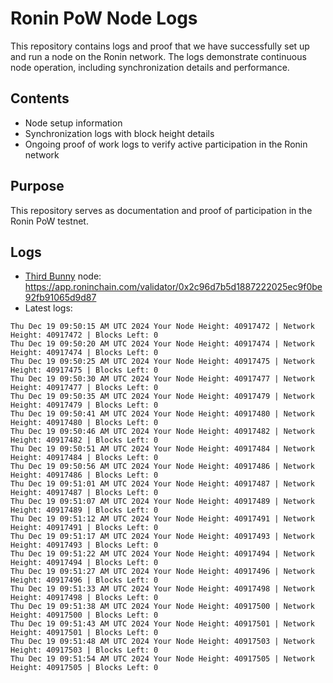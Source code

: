 # Ronin PoW Node Logs

This repository contains logs and proof that we have successfully set up and run a node on the Ronin network. The logs demonstrate continuous node operation, including synchronization details and performance.

## Contents

- Node setup information
- Synchronization logs with block height details
- Ongoing proof of work logs to verify active participation in the Ronin network

## Purpose

This repository serves as documentation and proof of participation in the Ronin PoW testnet.

## Logs

- [Third Bunny](https://thirdbunny.xyz/) node: https://app.roninchain.com/validator/0x2c96d7b5d1887222025ec9f0be92fb91065d9d87
- Latest logs:
```
Thu Dec 19 09:50:15 AM UTC 2024 Your Node Height: 40917472 | Network Height: 40917472 | Blocks Left: 0
Thu Dec 19 09:50:20 AM UTC 2024 Your Node Height: 40917474 | Network Height: 40917474 | Blocks Left: 0
Thu Dec 19 09:50:25 AM UTC 2024 Your Node Height: 40917475 | Network Height: 40917475 | Blocks Left: 0
Thu Dec 19 09:50:30 AM UTC 2024 Your Node Height: 40917477 | Network Height: 40917477 | Blocks Left: 0
Thu Dec 19 09:50:35 AM UTC 2024 Your Node Height: 40917479 | Network Height: 40917479 | Blocks Left: 0
Thu Dec 19 09:50:41 AM UTC 2024 Your Node Height: 40917480 | Network Height: 40917480 | Blocks Left: 0
Thu Dec 19 09:50:46 AM UTC 2024 Your Node Height: 40917482 | Network Height: 40917482 | Blocks Left: 0
Thu Dec 19 09:50:51 AM UTC 2024 Your Node Height: 40917484 | Network Height: 40917484 | Blocks Left: 0
Thu Dec 19 09:50:56 AM UTC 2024 Your Node Height: 40917486 | Network Height: 40917486 | Blocks Left: 0
Thu Dec 19 09:51:01 AM UTC 2024 Your Node Height: 40917487 | Network Height: 40917487 | Blocks Left: 0
Thu Dec 19 09:51:07 AM UTC 2024 Your Node Height: 40917489 | Network Height: 40917489 | Blocks Left: 0
Thu Dec 19 09:51:12 AM UTC 2024 Your Node Height: 40917491 | Network Height: 40917491 | Blocks Left: 0
Thu Dec 19 09:51:17 AM UTC 2024 Your Node Height: 40917493 | Network Height: 40917493 | Blocks Left: 0
Thu Dec 19 09:51:22 AM UTC 2024 Your Node Height: 40917494 | Network Height: 40917494 | Blocks Left: 0
Thu Dec 19 09:51:27 AM UTC 2024 Your Node Height: 40917496 | Network Height: 40917496 | Blocks Left: 0
Thu Dec 19 09:51:33 AM UTC 2024 Your Node Height: 40917498 | Network Height: 40917498 | Blocks Left: 0
Thu Dec 19 09:51:38 AM UTC 2024 Your Node Height: 40917500 | Network Height: 40917500 | Blocks Left: 0
Thu Dec 19 09:51:43 AM UTC 2024 Your Node Height: 40917501 | Network Height: 40917501 | Blocks Left: 0
Thu Dec 19 09:51:48 AM UTC 2024 Your Node Height: 40917503 | Network Height: 40917503 | Blocks Left: 0
Thu Dec 19 09:51:54 AM UTC 2024 Your Node Height: 40917505 | Network Height: 40917505 | Blocks Left: 0
```
